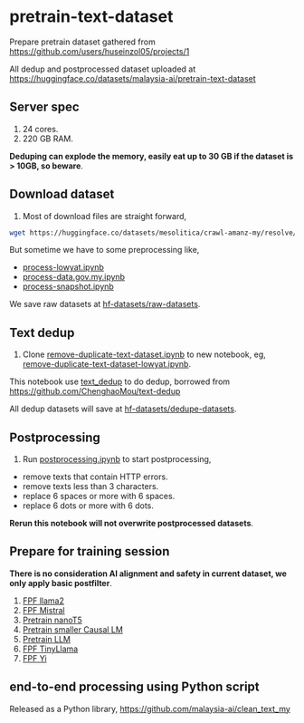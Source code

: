# pretrain-text-dataset

Prepare pretrain dataset gathered from https://github.com/users/huseinzol05/projects/1

All dedup and postprocessed dataset uploaded at https://huggingface.co/datasets/malaysia-ai/pretrain-text-dataset

## Server spec

1. 24 cores.
2. 220 GB RAM.

**Deduping can explode the memory, easily eat up to 30 GB if the dataset is > 10GB, so beware**.

## Download dataset

1. Most of download files are straight forward,

```bash
wget https://huggingface.co/datasets/mesolitica/crawl-amanz-my/resolve/main/parsed.jsonl -O hf-datasets/raw-datasets/amanz.jsonl
```

But sometime we have to some preprocessing like,

- [process-lowyat.ipynb](process-lowyat.ipynb)
- [process-data.gov.my.ipynb](process-data.gov.my.ipynb)
- [process-snapshot.ipynb](process-snapshot.ipynb)

We save raw datasets at [hf-datasets/raw-datasets](hf-datasets/raw-datasets).

## Text dedup

1. Clone [remove-duplicate-text-dataset.ipynb](remove-duplicate-text-dataset.ipynb) to new notebook, eg, [remove-duplicate-text-dataset-lowyat.ipynb](remove-duplicate-text-dataset-lowyat.ipynb).

This notebook use [text_dedup](text_dedup) to do dedup, borrowed from https://github.com/ChenghaoMou/text-dedup

All dedup datasets will save at [hf-datasets/dedupe-datasets](hf-datasets/dedupe-datasets).

## Postprocessing

1. Run [postprocessing.ipynb](postprocessing.ipynb) to start postprocessing,

- remove texts that contain HTTP errors.
- remove texts less than 3 characters.
- replace 6 spaces or more with 6 spaces.
- replace 6 dots or more with 6 dots.

**Rerun this notebook will not overwrite postprocessed datasets**.

## Prepare for training session

**There is no consideration AI alignment and safety in current dataset, we only apply basic postfilter**.

1. [FPF llama2](llama)
2. [FPF Mistral](mistral)
3. [Pretrain nanoT5](nanot5)
4. [Pretrain smaller Causal LM](pretrain-clm)
5. [Pretrain LLM](pretrain-llm)
6. [FPF TinyLlama](tinyllama)
7. [FPF Yi](yi)

## end-to-end processing using Python script

Released as a Python library, https://github.com/malaysia-ai/clean_text_my

